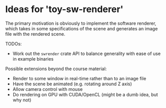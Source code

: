 # Ideas for 'toy-sw-renderer'

The primary motivation is obviously to implement the software renderer, which takes in some specifications of the scene and generates an image file with the rendered scene.

TODOs:
- Work out the `swrender` crate API to balance generality with ease of use in example binaries

Possible extensions beyond the course material:
- Render to some window in real-time rather than to an image file
- Have the scene be animated (e.g. rotating around Z axis)
- Allow camera control with mouse
- Do rendering on GPU with CUDA/OpenCL (might be a dumb idea, but why not)

